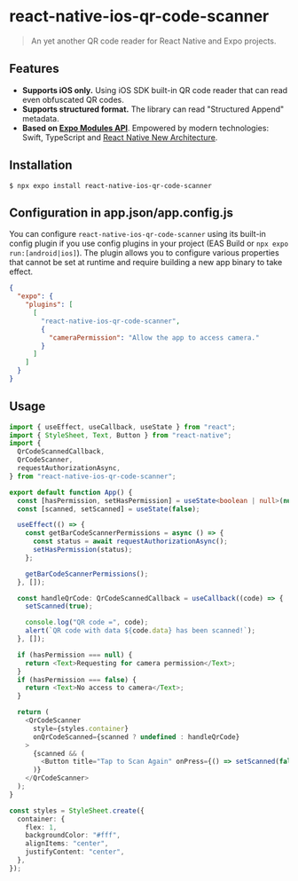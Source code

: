 # react-native-ios-qr-code-scanner

> An yet another QR code reader for React Native and Expo projects.

## Features

- **Supports iOS only.** Using iOS SDK built-in QR code reader that can read even obfuscated QR codes.
- **Supports structured format.** The library can read "Structured Append" metadata.
- **Based on [Expo Modules API](https://docs.expo.dev/modules/overview/)**. Empowered by modern technologies: Swift, TypeScript and [React Native New Architecture](https://reactnative.dev/docs/the-new-architecture/landing-page).

## Installation

```
$ npx expo install react-native-ios-qr-code-scanner
```

## Configuration in app.json/app.config.js

You can configure `react-native-ios-qr-code-scanner` using its built-in config plugin if you use config plugins in your project (EAS Build or `npx expo run:[android|ios]`). The plugin allows you to configure various properties that cannot be set at runtime and require building a new app binary to take effect.

```json
{
  "expo": {
    "plugins": [
      [
        "react-native-ios-qr-code-scanner",
        {
          "cameraPermission": "Allow the app to access camera."
        }
      ]
    ]
  }
}
```

## Usage

```typescript
import { useEffect, useCallback, useState } from "react";
import { StyleSheet, Text, Button } from "react-native";
import {
  QrCodeScannedCallback,
  QrCodeScanner,
  requestAuthorizationAsync,
} from "react-native-ios-qr-code-scanner";

export default function App() {
  const [hasPermission, setHasPermission] = useState<boolean | null>(null);
  const [scanned, setScanned] = useState(false);

  useEffect(() => {
    const getBarCodeScannerPermissions = async () => {
      const status = await requestAuthorizationAsync();
      setHasPermission(status);
    };

    getBarCodeScannerPermissions();
  }, []);

  const handleQrCode: QrCodeScannedCallback = useCallback((code) => {
    setScanned(true);

    console.log("QR code =", code);
    alert(`QR code with data ${code.data} has been scanned!`);
  }, []);

  if (hasPermission === null) {
    return <Text>Requesting for camera permission</Text>;
  }
  if (hasPermission === false) {
    return <Text>No access to camera</Text>;
  }

  return (
    <QrCodeScanner
      style={styles.container}
      onQrCodeScanned={scanned ? undefined : handleQrCode}
    >
      {scanned && (
        <Button title="Tap to Scan Again" onPress={() => setScanned(false)} />
      )}
    </QrCodeScanner>
  );
}

const styles = StyleSheet.create({
  container: {
    flex: 1,
    backgroundColor: "#fff",
    alignItems: "center",
    justifyContent: "center",
  },
});
```
